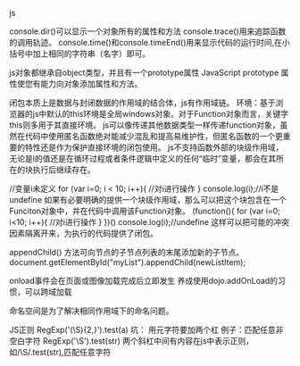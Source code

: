 	
js 

console.dir()可以显示一个对象所有的属性和方法
console.trace()用来追踪函数的调用轨迹。
console.time()和console.timeEnd()用来显示代码的运行时间,在小括号中加上相同的字符串（名字）即可。

js对象都继承自object类型，并且有一个prototype属性
JavaScript prototype 属性使您有能力向对象添加属性和方法。

闭包本质上是数据与封闭数据的作用域的结合体，js有作用域链。
环境：基于浏览器的js中默认的this环境是全局windows对象。对于Function对象而言，关键字this则多用于其直接环境。
js可以像传递其他数据类型一样传递function对象，虽然在代码中使用匿名函数绝对能减少混乱和提高易维护性，但匿名函数的一个更重要的特性还是作为保护直接环境的闭包使用。
js不支持函数外部的块级作用域，无论是i的值还是在循环过程或者条件逻辑中定义的任何“临时”变量，都会在其所在的块执行后继续存在。

//变量i未定义
for (var i=0; i < 10; i++){
	//对i进行操作
}
console.log(i);//i不是undefine
如果有必要明确的提供一个块级作用域，那么可以把这个块包含在一个Funciton对象中，并在代码中调用该Function对象。
(function(){
	for (var i=0; i<10; i++){
	//对i进行操作
	}
})()
console.log(i);//undefine
这样可以把可能的冲突因素隔离开来，为执行的代码提供了闭包。

appendChild() 方法可向节点的子节点列表的末尾添加新的子节点。
document.getElementById("myList").appendChild(newListItem);

onload事件会在页面或图像加载完成后立即发生
养成使用dojo.addOnLoad的习惯，可以跨域加载

命名空间是为了解决相同作用域下的命名问题。

JS正则
RegExp('(\S){2,}').test(a)
坑： 用元字符要加两个杠
例子：匹配任意非空白字符  RegExp('\\S').test(str)
两个斜杠中间有内容在js中表示正则，如/\S/.test(str),匹配任意字符
